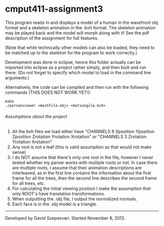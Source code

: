 cmput411-assignment3
====================

This program reads in and displays a model of a human in the wavefront obj format and a skeleton animation in the .bvh format. The skeleton animation may be played back and the model will morph along with it! See the pdf description of the assignment for full features.

(Note that while technically other models can also be loaded, they need to be matched up to the skeleton for the program to work correctly.)

Development was done in eclipse, hence this folder actually can be imported into eclipse as a project rather simply, and then built and run there. (Do not forget to specify which model to load in the command line arguments.)

Alternatively, the code can be compiled and then run with the following commands (THIS DOES NOT WORK YET!):
```
make
./personviewer <meshfile.obj> <motiongile.bvh>
```

###### Assumptions about the project
1. All the bvh files we load either have "CHANNELS 6 Xposition Yposition Zposition Zrotation Yrotation Xrotation" or "CHANNELS 3 Zrotation Yrotation Xrotation"
2. Any root is not a leaf (this is valid assumption as that would not make sense)
3. I do NOT assume that there's only one root in the file, however I never tested whether my parser works with multiple roots or not. In case there are multiple roots, I assume that their animation descriptions are interleaved, as in the first line contains the information about the first frame for all the trees, then the second line describes the second frame for all trees, etc.
4. For calculating the initial viewing position I make the assumption that only ROOT's have translation transformations.
5. When outputting the .obj file, I output the normalized normals.
6. Each face is in the .obj model is a triangle.

--------------------
Developed by David Szepesvari. Started November 8, 2012.